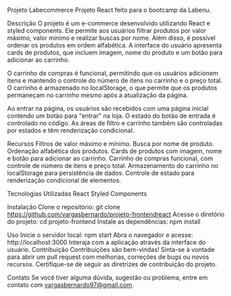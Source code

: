 Projeto Labecommerce
Projeto React feito para o bootcamp da Labenu.

Descrição
O projeto é um e-commerce desenvolvido utilizando React e styled components. Ele permite aos usuários filtrar produtos por valor máximo, valor mínimo e realizar buscas por nome. Além disso, é possível ordenar os produtos em ordem alfabética. A interface do usuário apresenta cards de produtos, que incluem imagem, nome do produto e um botão para adicionar ao carrinho.

O carrinho de compras é funcional, permitindo que os usuários adicionem itens e mantendo o controle do número de itens no carrinho e o preço total. O carrinho é armazenado no localStorage, o que permite que os produtos permaneçam no carrinho mesmo após a atualização da página.

Ao entrar na página, os usuários são recebidos com uma página inicial contendo um botão para "entrar" na loja. O estado do botão de entrada é controlado no código. As áreas de filtro e carrinho também são controladas por estados e têm renderização condicional.

Recursos
Filtros de valor máximo e mínimo.
Busca por nome de produto.
Ordenação alfabética dos produtos.
Cards de produtos com imagem, nome e botão para adicionar ao carrinho.
Carrinho de compras funcional, com controle de número de itens e preço total.
Armazenamento do carrinho no localStorage para persistência de dados.
Controle de estado para renderização condicional de elementos.

Tecnologias Utilizadas
React
Styled Components

Instalação
Clone o repositório: git clone https://github.com/vargasbernardo/projeto-frontendreact
Acesse o diretório do projeto: cd projeto-frontend
Instale as dependências: npm install

Uso
Inicie o servidor local: npm start
Abra o navegador e acesse: http://localhost:3000
Interaja com a aplicação através da interface do usuário.
Contribuição
Contribuições são bem-vindas! Sinta-se à vontade para abrir um pull request com melhorias, correções de bugs ou novos recursos. Certifique-se de seguir as diretrizes de contribuição do projeto.

Contato
Se você tiver alguma dúvida, sugestão ou problema, entre em contato com vargasbernardo97@gmail.com.